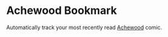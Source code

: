 Achewood Bookmark
=================

Automatically track your most recently read [Achewood](http://www.achewood.com) comic.
